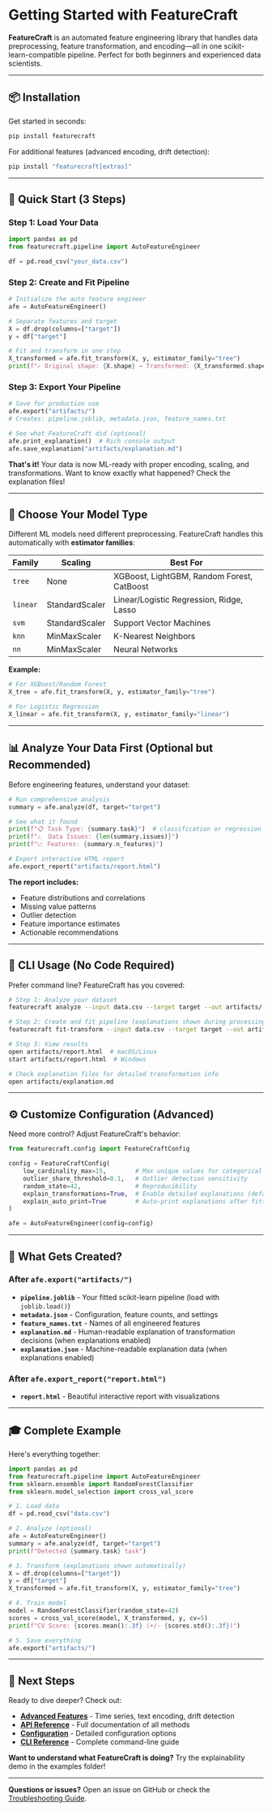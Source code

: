 # Getting Started with FeatureCraft

**FeatureCraft** is an automated feature engineering library that handles data preprocessing, feature transformation, and encoding—all in one scikit-learn-compatible pipeline. Perfect for both beginners and experienced data scientists.

---

## 📦 Installation

Get started in seconds:

```bash
pip install featurecraft
```

For additional features (advanced encoding, drift detection):
```bash
pip install "featurecraft[extras]"
```

---

## 🚀 Quick Start (3 Steps)

### Step 1: Load Your Data

```python
import pandas as pd
from featurecraft.pipeline import AutoFeatureEngineer

df = pd.read_csv("your_data.csv")
```

### Step 2: Create and Fit Pipeline

```python
# Initialize the auto feature engineer
afe = AutoFeatureEngineer()

# Separate features and target
X = df.drop(columns=["target"])
y = df["target"]

# Fit and transform in one step
X_transformed = afe.fit_transform(X, y, estimator_family="tree")
print(f"✓ Original shape: {X.shape} → Transformed: {X_transformed.shape}")
```

### Step 3: Export Your Pipeline

```python
# Save for production use
afe.export("artifacts/")
# Creates: pipeline.joblib, metadata.json, feature_names.txt

# See what FeatureCraft did (optional)
afe.print_explanation()  # Rich console output
afe.save_explanation("artifacts/explanation.md")
```

**That's it!** Your data is now ML-ready with proper encoding, scaling, and transformations. Want to know exactly what happened? Check the explanation files!

---

## 🎯 Choose Your Model Type

Different ML models need different preprocessing. FeatureCraft handles this automatically with **estimator families**:

| Family | Scaling | Best For |
|--------|---------|----------|
| `tree` | None | XGBoost, LightGBM, Random Forest, CatBoost |
| `linear` | StandardScaler | Linear/Logistic Regression, Ridge, Lasso |
| `svm` | StandardScaler | Support Vector Machines |
| `knn` | MinMaxScaler | K-Nearest Neighbors |
| `nn` | MinMaxScaler | Neural Networks |

**Example:**
```python
# For XGBoost/Random Forest
X_tree = afe.fit_transform(X, y, estimator_family="tree")

# For Logistic Regression
X_linear = afe.fit_transform(X, y, estimator_family="linear")
```

---

## 📊 Analyze Your Data First (Optional but Recommended)

Before engineering features, understand your dataset:

```python
# Run comprehensive analysis
summary = afe.analyze(df, target="target")

# See what it found
print(f"📋 Task Type: {summary.task}")  # classification or regression
print(f"⚠️  Data Issues: {len(summary.issues)}")
print(f"📈 Features: {summary.n_features}")

# Export interactive HTML report
afe.export_report("artifacts/report.html")
```

**The report includes:**
- Feature distributions and correlations
- Missing value patterns
- Outlier detection
- Feature importance estimates
- Actionable recommendations

---

## 🎨 CLI Usage (No Code Required)

Prefer command line? FeatureCraft has you covered:

```bash
# Step 1: Analyze your dataset
featurecraft analyze --input data.csv --target target --out artifacts/

# Step 2: Create and fit pipeline (explanations shown during processing)
featurecraft fit-transform --input data.csv --target target --out artifacts/ --estimator-family tree

# Step 3: View results
open artifacts/report.html  # macOS/Linux
start artifacts/report.html  # Windows

# Check explanation files for detailed transformation info
open artifacts/explanation.md
```

---

## ⚙️ Customize Configuration (Advanced)

Need more control? Adjust FeatureCraft's behavior:

```python
from featurecraft.config import FeatureCraftConfig

config = FeatureCraftConfig(
    low_cardinality_max=15,        # Max unique values for categorical
    outlier_share_threshold=0.1,   # Outlier detection sensitivity
    random_state=42,               # Reproducibility
    explain_transformations=True,  # Enable detailed explanations (default: True)
    explain_auto_print=True        # Auto-print explanations after fitting (default: True)
)

afe = AutoFeatureEngineer(config=config)
```

---

## 📁 What Gets Created?

### After `afe.export("artifacts/")`

- **`pipeline.joblib`** - Your fitted scikit-learn pipeline (load with `joblib.load()`)
- **`metadata.json`** - Configuration, feature counts, and settings
- **`feature_names.txt`** - Names of all engineered features
- **`explanation.md`** - Human-readable explanation of transformation decisions (when explanations enabled)
- **`explanation.json`** - Machine-readable explanation data (when explanations enabled)

### After `afe.export_report("report.html")`

- **`report.html`** - Beautiful interactive report with visualizations

---

## 🎓 Complete Example

Here's everything together:

```python
import pandas as pd
from featurecraft.pipeline import AutoFeatureEngineer
from sklearn.ensemble import RandomForestClassifier
from sklearn.model_selection import cross_val_score

# 1. Load data
df = pd.read_csv("data.csv")

# 2. Analyze (optional)
afe = AutoFeatureEngineer()
summary = afe.analyze(df, target="target")
print(f"Detected {summary.task} task")

# 3. Transform (explanations shown automatically)
X = df.drop(columns=["target"])
y = df["target"]
X_transformed = afe.fit_transform(X, y, estimator_family="tree")

# 4. Train model
model = RandomForestClassifier(random_state=42)
scores = cross_val_score(model, X_transformed, y, cv=5)
print(f"CV Score: {scores.mean():.3f} (+/- {scores.std():.3f})")

# 5. Save everything
afe.export("artifacts/")
```

---

## 🎉 Next Steps

Ready to dive deeper? Check out:

- **[Advanced Features](advanced-features.md)** - Time series, text encoding, drift detection
- **[API Reference](api-reference.md)** - Full documentation of all methods
- **[Configuration](configuration.md)** - Detailed configuration options
- **[CLI Reference](cli-reference.md)** - Complete command-line guide

**Want to understand what FeatureCraft is doing?** Try the explainability demo in the examples folder!

---

**Questions or issues?** Open an issue on GitHub or check the [Troubleshooting Guide](troubleshooting.md).